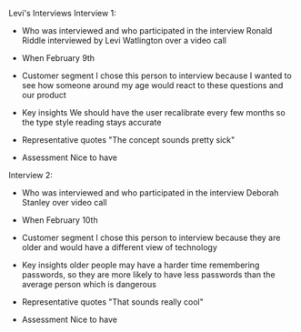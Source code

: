   
Levi's Interviews
Interview 1:
  - Who was interviewed and who participated in the interview
    Ronald Riddle interviewed by Levi Watlington over a video call
    
  - When
    February 9th
    
  - Customer segment
    I chose this person to interview because I wanted to see how someone around my age would react to these questions and our product
    
  - Key insights
    We should have the user recalibrate every few months so the type style 
    reading stays accurate
    
  - Representative quotes
    "The concept sounds pretty sick"
    
  - Assessment
    Nice to have
  
Interview 2:
  - Who was interviewed and who participated in the interview
    Deborah Stanley over video call
    
  - When
    February 10th
    
  - Customer segment
    I chose this person to interview because they are older and would have a different view of technology
    
  - Key insights
    older people may have a harder time remembering passwords, so they are
    more likely to have less passwords than the average person which is 
    dangerous
    
  - Representative quotes
    "That sounds really cool"
  
  - Assessment
    Nice to have
  
